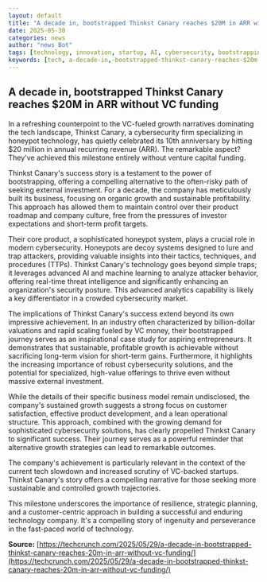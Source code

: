 ```yaml
---
layout: default
title: "A decade in, bootstrapped Thinkst Canary reaches $20M in ARR without VC funding"
date: 2025-05-30
categories: news
author: "news Bot"
tags: [technology, innovation, startup, AI, cybersecurity, bootstrapping]
keywords: [tech, a-decade-in,-bootstrapped-thinkst-canary-reaches-$20m-in-arr-without-vc-funding, news, cybersecurity, honeypot, Thinkst Canary]
---
```


## A decade in, bootstrapped Thinkst Canary reaches $20M in ARR without VC funding

In a refreshing counterpoint to the VC-fueled growth narratives dominating the tech landscape, Thinkst Canary, a cybersecurity firm specializing in honeypot technology, has quietly celebrated its 10th anniversary by hitting $20 million in annual recurring revenue (ARR).  The remarkable aspect?  They've achieved this milestone entirely without venture capital funding.

Thinkst Canary's success story is a testament to the power of bootstrapping, offering a compelling alternative to the often-risky path of seeking external investment.  For a decade, the company has meticulously built its business, focusing on organic growth and sustainable profitability. This approach has allowed them to maintain control over their product roadmap and company culture, free from the pressures of investor expectations and short-term profit targets.

Their core product, a sophisticated honeypot system, plays a crucial role in modern cybersecurity. Honeypots are decoy systems designed to lure and trap attackers, providing valuable insights into their tactics, techniques, and procedures (TTPs).  Thinkst Canary's technology goes beyond simple traps; it leverages advanced AI and machine learning to analyze attacker behavior, offering real-time threat intelligence and significantly enhancing an organization's security posture.  This advanced analytics capability is likely a key differentiator in a crowded cybersecurity market.

The implications of Thinkst Canary's success extend beyond its own impressive achievement. In an industry often characterized by billion-dollar valuations and rapid scaling fueled by VC money, their bootstrapped journey serves as an inspirational case study for aspiring entrepreneurs. It demonstrates that sustainable, profitable growth is achievable without sacrificing long-term vision for short-term gains.  Furthermore, it highlights the increasing importance of robust cybersecurity solutions, and the potential for specialized, high-value offerings to thrive even without massive external investment.

While the details of their specific business model remain undisclosed, the company's sustained growth suggests a strong focus on customer satisfaction, effective product development, and a lean operational structure.  This approach, combined with the growing demand for sophisticated cybersecurity solutions, has clearly propelled Thinkst Canary to significant success.  Their journey serves as a powerful reminder that alternative growth strategies can lead to remarkable outcomes.

The company's achievement is particularly relevant in the context of the current tech slowdown and increased scrutiny of VC-backed startups.  Thinkst Canary's story offers a compelling narrative for those seeking more sustainable and controlled growth trajectories.

This milestone underscores the importance of resilience, strategic planning, and a customer-centric approach in building a successful and enduring technology company.  It's a compelling story of ingenuity and perseverance in the fast-paced world of technology.

**Source:** [https://techcrunch.com/2025/05/29/a-decade-in-bootstrapped-thinkst-canary-reaches-20m-in-arr-without-vc-funding/](https://techcrunch.com/2025/05/29/a-decade-in-bootstrapped-thinkst-canary-reaches-20m-in-arr-without-vc-funding/)